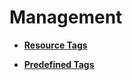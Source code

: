 # Management<a name="EN-US_TOPIC_0141727091"></a>

-   **[Resource Tags](resource-tags.md)**  

-   **[Predefined Tags](predefined-tags.md)**  


